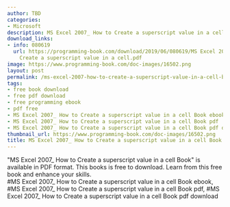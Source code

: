 ```yaml
---
author: TBD
categories:
- Microsoft
description: MS Excel 2007_ How to Create a superscript value in a cell Book
download_links:
- info: 080619
  url: https://programming-book.com/download/2019/06/080619/MS Excel 2007_ How to
    Create a superscript value in a cell.pdf
image: https://www.programming-book.com/doc-images/16502.png
layout: post
permalink: /ms-excel-2007-how-to-create-a-superscript-value-in-a-cell-book.html
tags:
- free book download
- free pdf download
- free programming ebook
- pdf free
- MS Excel 2007_ How to Create a superscript value in a cell Book ebook
- MS Excel 2007_ How to Create a superscript value in a cell Book pdf
- MS Excel 2007_ How to Create a superscript value in a cell Book pdf download
thumbnail_url: https://www.programming-book.com/doc-images/16502.png
title: MS Excel 2007_ How to Create a superscript value in a cell Book
---
```


 
<div class="item-desc text-justify">
  "MS Excel 2007_ How to Create a superscript value in a cell Book" is available in PDF format. This books is free to download. Learn from this free book and enhance your skills.
  <br>
  #MS Excel 2007_ How to Create a superscript value in a cell Book ebook, #MS Excel 2007_ How to Create a superscript value in a cell Book pdf, #MS Excel 2007_ How to Create a superscript value in a cell Book pdf download
</div>